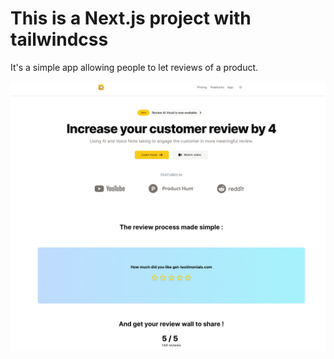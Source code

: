 # This is a Next.js project with tailwindcss

It's a simple app allowing people to let reviews of a product.

![Landing Page](/data_readme/homepage.png)
